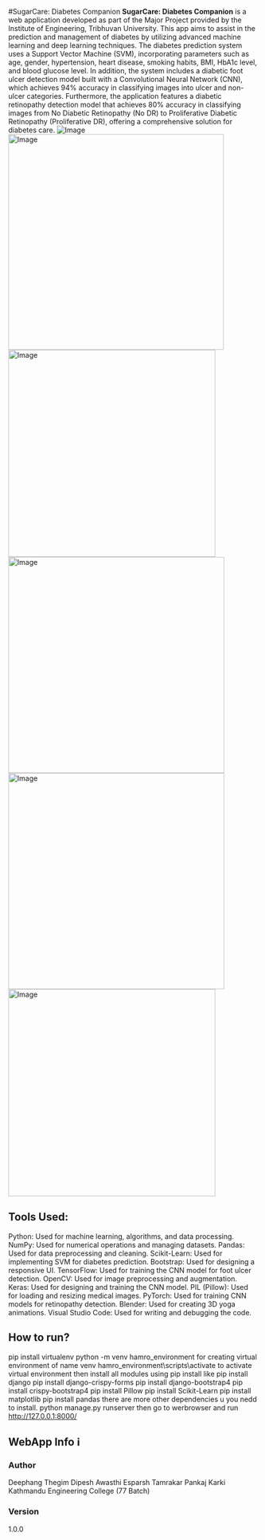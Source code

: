 #SugarCare: Diabetes Companion
**SugarCare: Diabetes Companion** is a web application developed as part of the Major Project provided by the Institute of Engineering, Tribhuvan University. This app aims to assist in the prediction 
and management of diabetes by utilizing advanced machine learning and deep learning techniques. The diabetes prediction system uses a Support Vector Machine (SVM), incorporating parameters such as age, 
gender, hypertension, heart disease, smoking habits, BMI, HbA1c level, and blood glucose level. In addition, the system includes a diabetic foot ulcer detection model built with a Convolutional Neural 
Network (CNN), which achieves 94% accuracy in classifying images into ulcer and non-ulcer categories. Furthermore, the application features a diabetic retinopathy detection model that achieves 80% accuracy 
in classifying images from No Diabetic Retinopathy (No DR) to Proliferative Diabetic Retinopathy (Proliferative DR), offering a comprehensive solution for diabetes care.
![Image](https://github.com/user-attachments/assets/8043b6ca-e227-4c95-9101-a61e15a3740b)
<img width="433" alt="Image" src="https://github.com/user-attachments/assets/ae429843-fd69-4343-9ef7-a8fb36b1aa6f" />
<img width="416" alt="Image" src="https://github.com/user-attachments/assets/05e84b4d-a578-4f81-a0d8-71108e8782ab" />
<img width="434" alt="Image" src="https://github.com/user-attachments/assets/cfda566d-ebf8-46f7-b40c-85fc499447c3" />
<img width="434" alt="Image" src="https://github.com/user-attachments/assets/98dafe5b-7a5e-462f-9fc4-c752d3d28c3b" />
<img width="416" alt="Image" src="https://github.com/user-attachments/assets/a874b359-c8e6-40fd-a8f4-c740a28bf8c2" />

## Tools Used: 
Python: Used for machine learning, algorithms, and data processing.
NumPy: Used for numerical operations and managing datasets.
Pandas: Used for data preprocessing and cleaning.
Scikit-Learn: Used for implementing SVM for diabetes prediction.
Bootstrap: Used for designing a responsive UI.
TensorFlow: Used for training the CNN model for foot ulcer detection.
OpenCV: Used for image preprocessing and augmentation.
Keras: Used for designing and training the CNN model.
PIL (Pillow): Used for loading and resizing medical images.
PyTorch: Used for training CNN models for retinopathy detection.
Blender: Used for creating 3D yoga animations.
Visual Studio Code: Used for writing and debugging the code.

## How to run?
pip install virtualenv
python -m venv hamro_environment        for creating virtual environment of name venv
hamro_environment\scripts\activate           to activate virtual environment
then install all modules using pip install 
like 
pip install django
pip install django-crispy-forms
pip install django-bootstrap4
pip install crispy-bootstrap4
pip install Pillow
pip install Scikit-Learn
pip install matplotlib
pip install pandas
there are more other dependencies u you nedd to install.
python manage.py runserver
then go to werbrowser and run
http://127.0.0.1:8000/

## WebApp Info ℹ️

### Author

Deephang Thegim
Dipesh Awasthi
Esparsh Tamrakar
Pankaj Karki
Kathmandu Engineering College (77 Batch)
### Version

1.0.0
